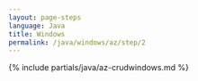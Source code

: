 ```yaml
---
layout: page-steps
language: Java
title: Windows
permalink: /java/windows/az/step/2
---
```


{% include partials/java/az-crudwindows.md %}
